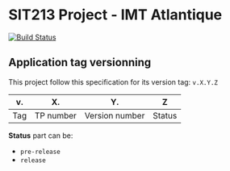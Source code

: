 # SIT213 Project - IMT Atlantique

[![Build Status](https://travis-ci.com/SebastienHUGDELARAUZE/SIT213.svg?branch=master)](https://travis-ci.com/SebastienHUGDELARAUZE/SIT213)

## Application tag versionning

This project follow this specification for its version tag: `v.X.Y.Z`

| v.  | X.        | Y.             | Z      |
| --- | ---       | ---            | ---    |
| Tag | TP number | Version number | Status |

**Status** part can be:
 * `pre-release`
 * `release`
